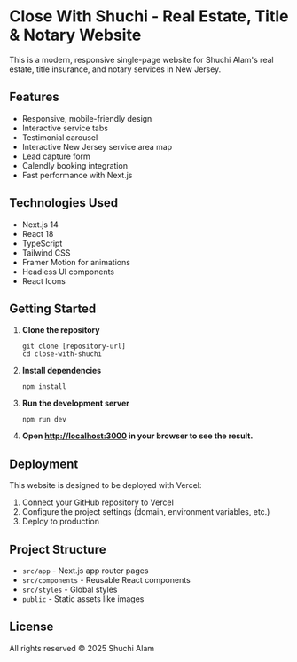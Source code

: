 # Close With Shuchi - Real Estate, Title & Notary Website

This is a modern, responsive single-page website for Shuchi Alam's real estate, title insurance, and notary services in New Jersey.

## Features

- Responsive, mobile-friendly design
- Interactive service tabs
- Testimonial carousel
- Interactive New Jersey service area map
- Lead capture form
- Calendly booking integration
- Fast performance with Next.js

## Technologies Used

- Next.js 14
- React 18
- TypeScript
- Tailwind CSS
- Framer Motion for animations
- Headless UI components
- React Icons

## Getting Started

1. **Clone the repository**
   ```
   git clone [repository-url]
   cd close-with-shuchi
   ```

2. **Install dependencies**
   ```
   npm install
   ```

3. **Run the development server**
   ```
   npm run dev
   ```

4. **Open [http://localhost:3000](http://localhost:3000) in your browser to see the result.**

## Deployment

This website is designed to be deployed with Vercel:

1. Connect your GitHub repository to Vercel
2. Configure the project settings (domain, environment variables, etc.)
3. Deploy to production

## Project Structure

- `src/app` - Next.js app router pages
- `src/components` - Reusable React components
- `src/styles` - Global styles
- `public` - Static assets like images

## License

All rights reserved © 2025 Shuchi Alam 